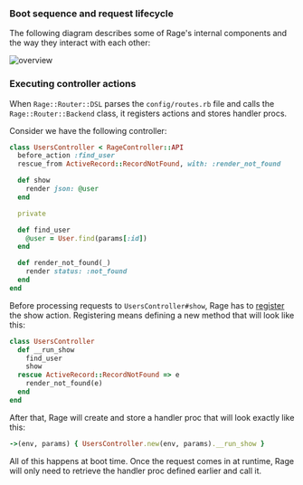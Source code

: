 ### Boot sequence and request lifecycle

The following diagram describes some of Rage's internal components and the way they interact with each other:

![overview](https://github.com/rage-rb/rage/assets/2270393/0d45bbe3-622c-4b17-b8d8-552c567fecb3)

### Executing controller actions

When `Rage::Router::DSL` parses the `config/routes.rb` file and calls the `Rage::Router::Backend` class, it registers actions and stores handler procs.

Consider we have the following controller:

```ruby
class UsersController < RageController::API
  before_action :find_user
  rescue_from ActiveRecord::RecordNotFound, with: :render_not_found

  def show
    render json: @user
  end

  private

  def find_user
    @user = User.find(params[:id])
  end

  def render_not_found(_)
    render status: :not_found
  end
end
```

Before processing requests to `UsersController#show`, Rage has to [register](https://github.com/rage-rb/rage/blob/master/lib/rage/controller/api.rb#L10) the show action. Registering means defining a new method that will look like this:

```ruby
class UsersController
  def __run_show
    find_user
    show
  rescue ActiveRecord::RecordNotFound => e
    render_not_found(e)
  end
end
```

After that, Rage will create and store a handler proc that will look exactly like this:

```ruby
->(env, params) { UsersController.new(env, params).__run_show }
```

All of this happens at boot time. Once the request comes in at runtime, Rage will only need to retrieve the handler proc defined earlier and call it.
